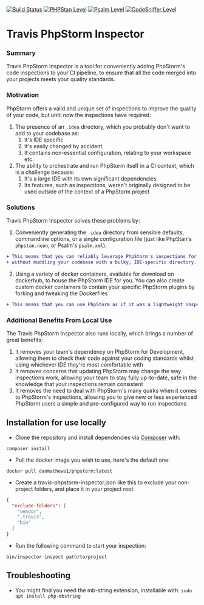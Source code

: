 [![Build Status](https://travis-ci.com/dan-mathews/travis-phpstorm-inspector.svg?branch=master)](https://travis-ci.com/coderman17/typed-arrays)
[![PHPStan Level](https://img.shields.io/badge/PHPStan-max-brightgreen.svg?style=flat)](https://github.com/dan-mathews/travis-phpstorm-inspector/blob/master/.travis/standards)
[![Psalm Level](https://img.shields.io/badge/Psalm-max-brightgreen.svg?style=flat)](https://github.com/dan-mathews/travis-phpstorm-inspector/blob/master/psalm.xml)
[![CodeSniffer Level](https://img.shields.io/badge/CodeSniffer-PSR12-brightgreen.svg?style=flat)](https://github.com/dan-mathews/travis-phpstorm-inspector/blob/master/.travis/standards)

# Travis PhpStorm Inspector
### Summary
Travis PhpStorm Inspector is a tool for conveniently adding PhpStorm's code inspections to your CI pipeline, to ensure
that all the code merged into your projects meets your quality standards.

### Motivation
PhpStorm offers a valid and unique set of inspections to improve the quality of your code, but until now the inspections
have required:
1. The presence of an `.idea` directory, which you probably don't want to add to your codebase as:
   1. It's IDE specific
   2. It's easily changed by accident
   3. It contains non-essential configuration, relating to your workspace etc.
2. The ability to orchestrate and run PhpStorm itself in a CI context, which is a challenge because:
   1. It's a large IDE with its own significant dependencies
   2. Its features, such as inspections, weren't originally designed to be used outside of the context of a PhpStorm project

### Solutions
Travis PhpStorm Inspector solves these problems by:
1. Conveniently generating the `.idea` directory from sensible defaults, commandline options, or a single configuration
file (just like PhpStan's `phpstan.neon`, or Psalm's `psalm.xml`).
```diff
+ This means that you can reliably leverage PhpStorm's inspections for stronger coding standards,
+ without muddling your codebase with a bulky, IDE-specific directory.
```
2. Using a variety of docker containers, available for download on dockerhub, to house the PhpStorm IDE for you. You
can also create custom docker containers to contain your specific PhpStorm plugins by forking and tweaking the Dockerfiles  
``` diff
+ This means that you can use PhpStorm as if it was a lightweight inspection tool.
```

### Additional Benefits From Local Use
The Travis PhpStorm Inspector also runs locally, which brings a number of great benefits:
1. It removes your team's dependency on PhpStorm for Development, allowing them to check their code against your coding
standards whilst using whichever IDE they're most comfortable with
2. It removes concerns that updating PhpStorm may change the way inspections work, allowing your team to stay fully up-to-date,
safe in the knowledge that your inspections remain consistent
4. It removes the need to deal with PhpStorm's many quirks when it comes to PhpStorm's inspections, allowing you
to give new or less experienced PhpStorm users a simple and pre-configured way to run inspections

## Installation for use locally
- Clone the repository and install dependencies via [Composer](https://getcomposer.org/) with:
```shell
composer install
```
- Pull the docker image you wish to use, here's the default one:
```shell
docker pull danmathews1/phpstorm:latest
```
- Create a travis-phpstorm-inspector.json like this to exclude your non-project folders, and place it in your project root:
``` json
{
  "exclude-folders": [
    "vendor",
    ".travis",
    "bin"
  ]
}
```
- Run the following command to start your inspection:
```
bin/inspector inspect path/to/project
```

## Troubleshooting
- You might find you need the mb-string extension, installable with: `sudo apt install php-mbstring`
